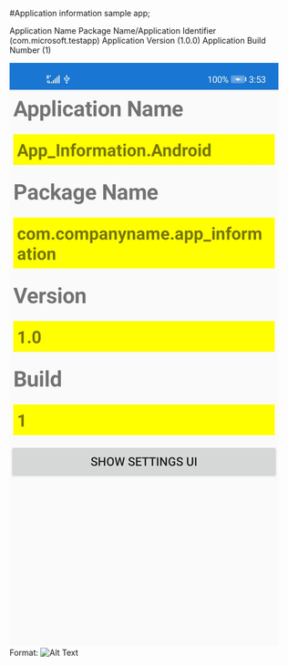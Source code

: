 #Application information sample app;


Application Name
Package Name/Application Identifier (com.microsoft.testapp)
Application Version (1.0.0)
Application Build Number (1)

![GitHub Logo](logo.jpg)
Format: ![Alt Text](url)

